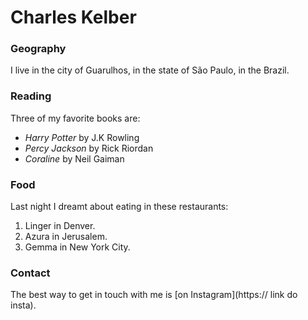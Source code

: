 # Charles Kelber

### Geography

I live in the city of Guarulhos, in the state of São Paulo, in the Brazil.

### Reading

Three of my favorite books are:

- *Harry Potter* by J.K Rowling
- *Percy Jackson* by Rick Riordan 
- *Coraline* by Neil Gaiman

### Food

Last night I dreamt about eating in these restaurants:

1. Linger in Denver.
2. Azura in Jerusalem.
3. Gemma in New York City.

### Contact

The best way to get in touch with me is [on Instagram](https:// link do insta).
